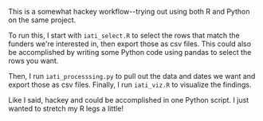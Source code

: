 This is a somewhat hackey workflow--trying out using both R and Python on the same project.

To run this, I start with `iati_select.R` to select the rows that match the funders we're interested in, then export those as csv files. This could also be accomplished by writing some Python code using pandas to select the rows you want.

Then, I run `iati_processsing.py` to pull out the data and dates we want and export those as csv files. Finally, I run `iati_viz.R` to visualize the findings.

Like I said, hackey and could be accomplished in one Python script. I just wanted to stretch my R legs a little!
